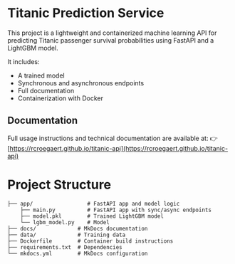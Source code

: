 # Titanic Prediction Service

This project is a lightweight and containerized machine learning API for predicting Titanic passenger survival 
probabilities using FastAPI and a LightGBM model.

It includes:
- A trained model
- Synchronous and asynchronous endpoints
- Full documentation
- Containerization with Docker

## Documentation

Full usage instructions and technical documentation are available at:
👉 [https://rcroegaert.github.io/titanic-api](https://rcroegaert.github.io/titanic-api)  


# Project Structure

    ├── app/                 # FastAPI app and model logic
        ├── main.py          # FastAPI app with sync/async endpoints
        ├── model.pkl        # Trained LightGBM model
        └── lgbm_model.py    # Model
    ├── docs/             # MkDocs documentation
    ├── data/             # Training data
    ├── Dockerfile        # Container build instructions
    ├── requirements.txt  # Dependencies
    └── mkdocs.yml        # MkDocs configuration    